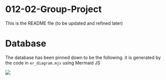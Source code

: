 # 012-02-Group-Project

This is the README file (to be updated and refined later)


# Database
The database has been pinned down to be the following. it is generated by the code in `er_diagram.mjs` using Mermaid JS

[![](https://mermaid.ink/img/pako:eNrdlcFu4jAQhl_F8mkrpdKW3XLgFqlpVcGmFYTtJRKaxtNgreMgx6FCwLuvYxOgqiH0Wl8ysr9xZv7x2GualQzpgKK645ArKFJJzJhOojFZO7sZXGrMUZG6QjXjjDwPSUqNzUEERJaayFqIlB4clqCyOagfv3pXhPFqIWA1k1CgcTuH939f2X9cgPZu-51bb93n6SX2p1O-yzafgNwPPziNo0kSTsdhnPg8FVYaagVSf0kOG_Qu2PgpIfF0NPJxNz97RgleQI6zWokT9Kc03v59TCFMHuMHb_igucwvCt2f8f2wI6b2pJwENS-aHYsFEVDpWb1goJF1wpnCMxzDzIgm2vxkXbyiOiWvwiXH971izriLwtHEoxhDEHu9THc8hqOAnCthc5Stk-ZadNXbngtcohGXYZUpvtC8lB1OfZtDW5ULYAarC6hGaw9mFXJm9DeKE59ILoOvquS8vpNM-yt0s7m-3mx2F9DA4C12WF23bXq87Bza9cNNdMwcTTdg6d3oM-SK1wHZLtgxNKAFqgI4M--ELXpK9RwLTGkDCJ7PdbPT1oBQ63KykhkdaFVjQF1X754WOngDUZlZZFyX6o97eewDtP0PziXuTQ?type=png)](https://mermaid.live/edit#pako:eNrdlcFu4jAQhl_F8mkrpdKW3XLgFqlpVcGmFYTtJRKaxtNgreMgx6FCwLuvYxOgqiH0Wl8ysr9xZv7x2GualQzpgKK645ArKFJJzJhOojFZO7sZXGrMUZG6QjXjjDwPSUqNzUEERJaayFqIlB4clqCyOagfv3pXhPFqIWA1k1CgcTuH939f2X9cgPZu-51bb93n6SX2p1O-yzafgNwPPziNo0kSTsdhnPg8FVYaagVSf0kOG_Qu2PgpIfF0NPJxNz97RgleQI6zWokT9Kc03v59TCFMHuMHb_igucwvCt2f8f2wI6b2pJwENS-aHYsFEVDpWb1goJF1wpnCMxzDzIgm2vxkXbyiOiWvwiXH971izriLwtHEoxhDEHu9THc8hqOAnCthc5Stk-ZadNXbngtcohGXYZUpvtC8lB1OfZtDW5ULYAarC6hGaw9mFXJm9DeKE59ILoOvquS8vpNM-yt0s7m-3mx2F9DA4C12WF23bXq87Bza9cNNdMwcTTdg6d3oM-SK1wHZLtgxNKAFqgI4M--ELXpK9RwLTGkDCJ7PdbPT1oBQ63KykhkdaFVjQF1X754WOngDUZlZZFyX6o97eewDtP0PziXuTQ)